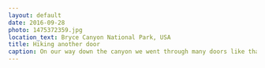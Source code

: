 ```yaml
---
layout: default
date: 2016-09-28
photo: 1475372359.jpg
location_text: Bryce Canyon National Park, USA
title: Hiking another door
caption: On our way down the canyon we went through many doors like that one. We also encountered many animals such as chipmunks, noisy crickets and various birds.
---
```

